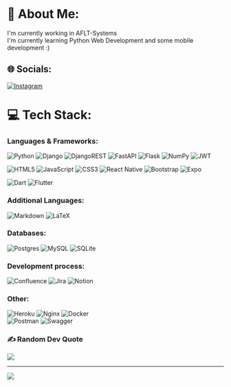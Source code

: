 # 💫 About Me:
I'm currently working in AFLT-Systems<br>
I'm currently learning Python Web Development and some mobile development :)


## 🌐 Socials:
[![Instagram](https://img.shields.io/badge/Instagram-%23E4405F.svg?logo=Instagram&logoColor=white)](https://instagram.com/de.orz)

# 💻 Tech Stack:
### Languages & Frameworks: 

![Python](https://img.shields.io/badge/python-3670A0?style=flat&logo=python&logoColor=ffdd54)
![Django](https://img.shields.io/badge/django-%23092E20.svg?style=flat&logo=django&logoColor=white)
![DjangoREST](https://img.shields.io/badge/DJANGO-REST-ff1709?style=flat&logo=django&logoColor=white&color=ff1709&labelColor=gray)
![FastAPI](https://img.shields.io/badge/FastAPI-005571?style=flat&logo=fastapi)
![Flask](https://img.shields.io/badge/flask-%23000.svg?style=flat&logo=flask&logoColor=white)
![NumPy](https://img.shields.io/badge/numpy-%23013243.svg?style=flat&logo=numpy&logoColor=white)
![JWT](https://img.shields.io/badge/JWT-black?style=flat&logo=JSON%20web%20tokens)

![HTML5](https://img.shields.io/badge/html5-%23E34F26.svg?style=flat&logo=html5&logoColor=white)
![JavaScript](https://img.shields.io/badge/javascript-%23323330.svg?style=flat&logo=javascript&logoColor=%23F7DF1E)
![CSS3](https://img.shields.io/badge/css3-%231572B6.svg?style=flat&logo=css3&logoColor=white)
![React Native](https://img.shields.io/badge/react_native-%2320232a.svg?style=flat&logo=react&logoColor=%2361DAFB)
![Bootstrap](https://img.shields.io/badge/bootstrap-%23563D7C.svg?style=flat&logo=bootstrap&logoColor=white)
![Expo](https://img.shields.io/badge/expo-1C1E24?style=flat&logo=expo&logoColor=#D04A37)

![Dart](https://img.shields.io/badge/dart-%230175C2.svg?style=flat&logo=dart&logoColor=white)
![Flutter](https://img.shields.io/badge/Flutter-%2302569B.svg?style=flat&logo=Flutter&logoColor=white)

### Additional Languages:
![Markdown](https://img.shields.io/badge/markdown-%23000000.svg?style=flat&logo=markdown&logoColor=white)
![LaTeX](https://img.shields.io/badge/latex-%23008080.svg?style=flat&logo=latex&logoColor=white)

### Databases:
![Postgres](https://img.shields.io/badge/postgres-%23316192.svg?style=flat&logo=postgresql&logoColor=white)
![MySQL](https://img.shields.io/badge/mysql-%2300f.svg?style=flat&logo=mysql&logoColor=white)
![SQLite](https://img.shields.io/badge/sqlite-%2307405e.svg?style=flat&logo=sqlite&logoColor=white) 

### Development process:
![Confluence](https://img.shields.io/badge/confluence-%23172BF4.svg?style=flat&logo=confluence&logoColor=white)
![Jira](https://img.shields.io/badge/jira-%230A0FFF.svg?style=flat&logo=jira&logoColor=white) 
![Notion](https://img.shields.io/badge/Notion-%23000000.svg?style=flat&logo=notion&logoColor=white)

### Other:
![Heroku](https://img.shields.io/badge/heroku-%23430098.svg?style=flat&logo=heroku&logoColor=white)
![Nginx](https://img.shields.io/badge/nginx-%23009639.svg?style=flat&logo=nginx&logoColor=white) 
![Docker](https://img.shields.io/badge/docker-%230db7ed.svg?style=flat&logo=docker&logoColor=white)  
![Postman](https://img.shields.io/badge/Postman-FF6C37?style=flat&logo=postman&logoColor=white) 
![Swagger](https://img.shields.io/badge/-Swagger-%23Clojure?style=flat&logo=swagger&logoColor=white)

### ✍️ Random Dev Quote
![](https://quotes-github-readme.vercel.app/api?type=horizontal&theme=tokyonight)

---
[![](https://visitcount.itsvg.in/api?id=deorz&icon=5&color=7)](https://visitcount.itsvg.in)


<!--
**deorz/deorz** is a ✨ _special_ ✨ repository because its `README.md` (this file) appears on your GitHub profile.

Here are some ideas to get you started:

- 🔭 I’m currently working on ...
- 🌱 I’m currently learning ...
- 👯 I’m looking to collaborate on ...
- 🤔 I’m looking for help with ...
- 💬 Ask me about ...
- 📫 How to reach me: ...
- 😄 Pronouns: ...
- ⚡ Fun fact: ...
-->
